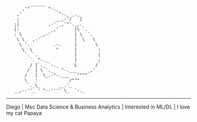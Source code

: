              ______
          ,'"       "-._
        ,'              "-._ _._
        ;              __,-'/   |
       ;|           ,-' _,'"'._,.
       |:            _,'      |\ `.
       : \       _,-'         | \  `.
        \ \   ,-'             |  \   \
         \ '.         .-.     |       \
          \  \         "      |        :
           `. `.              |        |
             `. "-._          |        ;           
             / |`._ `-._      L       /
            /  | \ `._   "-.___    _,'
           /   |  \_.-"-.___   """"
           \   :            /"""
            `._\_       __.'_
       __,--''_ ' "--'''' \_  `-._

----------------------------------------------

Diego | Msc Data Science & Business Analytics | Interested in ML/DL | I love my cat Papaya
